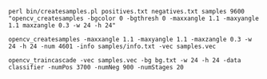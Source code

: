     perl bin/createsamples.pl positives.txt negatives.txt samples 9600 "opencv_createsamples -bgcolor 0 -bgthresh 0 -maxxangle 1.1 -maxyangle 1.1 maxzangle 0.3 -w 24 -h 24"
    
    opencv_createsamples -maxxangle 1.1 -maxyangle 1.1 -maxzangle 0.3 -w 24 -h 24 -num 4601 -info samples/info.txt -vec samples.vec

    opencv_traincascade -vec samples.vec -bg bg.txt -w 24 -h 24 -data classifier -numPos 3700 -numNeg 900 -numStages 20
